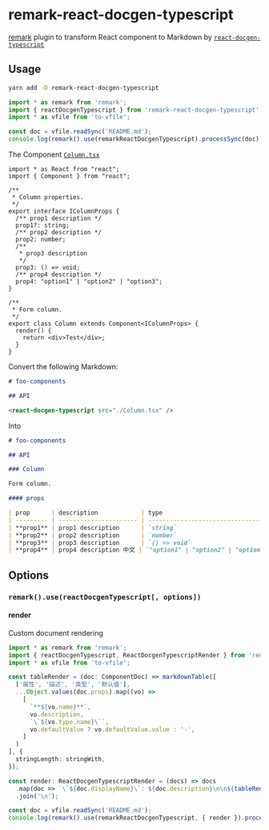 # remark-react-docgen-typescript

[remark](https://github.com/remarkjs/remark) plugin to transform React component to Markdown by  [`react-docgen-typescript`](https://github.com/styleguidist/react-docgen-typescript)

## Usage

``` sh
yarn add -D remark-react-docgen-typescript
```

``` ts
import * as remark from 'remark';
import { reactDocgenTypescript } from 'remark-react-docgen-typescript';
import * as vfile from 'to-vfile';

const doc = vfile.readSync('README.md');
console.log(remark().use(remarkReactDocgenTypescript).processSync(doc).contents);
```

The Component [`Column.tsx`](./__tests__/components/Column/Column.tsx)

``` tsx
import * as React from "react";
import { Component } from "react";

/**
 * Column properties.
 */
export interface IColumnProps {
  /** prop1 description */
  prop1?: string;
  /** prop2 description */
  prop2: number;
  /**
   * prop3 description
   */
  prop3: () => void;
  /** prop4 description */
  prop4: "option1" | "option2" | "option3";
}

/**
 * Form column.
 */
export class Column extends Component<IColumnProps> {
  render() {
    return <div>Test</div>;
  }
}
```

Convert the following Markdown:

``` markdown
# foo-components

## API

<react-docgen-typescript src="./Column.tsx" />
```

Into

``` markdown
# foo-components

## API

### Column

Form column.

#### props

| prop      | description            | type                                | default | required                      |
| --------- | ---------------------- | ----------------------------------- | ------- | ----------------------------- |
| **prop1** | prop1 description      | `string`                            | `null`  | :negative_squared_cross_mark: |
| **prop2** | prop2 description      | `number`                            | `null`  | :white_check_mark:            |
| **prop3** | prop3 description      | `() => void`                        | `null`  | :white_check_mark:            |
| **prop4** | prop4 description 中文 | `"option1" | "option2" | "option3"` | `null`  | :white_check_mark:            |
```

## Options

### `remark().use(reactDocgenTypescript[, options])`

#### render

Custom document rendering

``` ts
import * as remark from 'remark';
import { reactDocgenTypescript, ReactDocgenTypescriptRender } from 'remark-react-docgen-typescript';
import * as vfile from 'to-vfile';

const tableRender = (doc: ComponentDoc) => markdownTable([
  ['属性', '描述', '类型', '默认值'],
  ...Object.values(doc.props).map((vo) =>
    [
      `**${vo.name}**`,
      vo.description,
      `\`${vo.type.name}\``,
      vo.defaultValue ? vo.defaultValue.value : '-',
    ]
  )
], {
  stringLength: stringWith,
});

const render: ReactDocgenTypescriptRender = (docs) => docs
  .map(doc => `\`${doc.displayName}\`: ${doc.description}\n\n${tableRender(doc)}`)
  .join('\n');

const doc = vfile.readSync('README.md');
console.log(remark().use(remarkReactDocgenTypescript, { render }).processSync(doc).contents);
```

